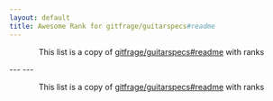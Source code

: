 ```yaml
---
layout: default
title: Awesome Rank for gitfrage/guitarspecs#readme
---
```


<p align="center">
	This list is a copy of <a href="https://github.com/gitfrage/guitarspecs#readme">gitfrage/guitarspecs#readme</a> with ranks
</p>
---
---
<p align="center">
	This list is a copy of <a href="https://github.com/gitfrage/guitarspecs#readme">gitfrage/guitarspecs#readme</a> with ranks
</p>
